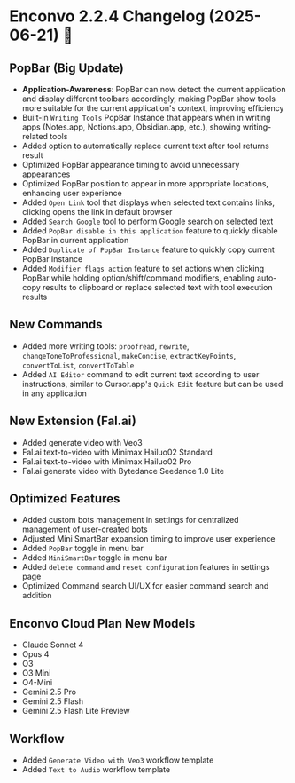 # Enconvo 2.2.4 Changelog (2025-06-21) 🚀

## PopBar (Big Update)

- **Application-Awareness**: PopBar can now detect the current application and display different toolbars accordingly, making PopBar show tools more suitable for the current application's context, improving efficiency
- Built-in `Writing Tools` PopBar Instance that appears when in writing apps (Notes.app, Notions.app, Obsidian.app, etc.), showing writing-related tools
- Added option to automatically replace current text after tool returns result
- Optimized PopBar appearance timing to avoid unnecessary appearances
- Optimized PopBar position to appear in more appropriate locations, enhancing user experience
- Added `Open Link` tool that displays when selected text contains links, clicking opens the link in default browser
- Added `Search Google` tool to perform Google search on selected text
- Added `PopBar disable in this application` feature to quickly disable PopBar in current application
- Added `Duplicate of PopBar Instance` feature to quickly copy current PopBar Instance
- Added `Modifier flags action` feature to set actions when clicking PopBar while holding option/shift/command modifiers, enabling auto-copy results to clipboard or replace selected text with tool execution results

## New Commands

- Added more writing tools: `proofread`, `rewrite`, `changeToneToProfessional`, `makeConcise`, `extractKeyPoints`, `convertToList`, `convertToTable`
- Added `AI Editor` command to edit current text according to user instructions, similar to Cursor.app's `Quick Edit` feature but can be used in any application

## New Extension (Fal.ai)

- Added generate video with Veo3
- Fal.ai text-to-video with Minimax Hailuo02 Standard
- Fal.ai text-to-video with Minimax Hailuo02 Pro
- Fal.ai generate video with Bytedance Seedance 1.0 Lite

## Optimized Features

- Added custom bots management in settings for centralized management of user-created bots
- Adjusted Mini SmartBar expansion timing to improve user experience
- Added `PopBar` toggle in menu bar
- Added `MiniSmartBar` toggle in menu bar
- Added `delete command` and `reset configuration` features in settings page
- Optimized Command search UI/UX for easier command search and addition

## Enconvo Cloud Plan New Models

- Claude Sonnet 4
- Opus 4
- O3
- O3 Mini
- O4-Mini
- Gemini 2.5 Pro
- Gemini 2.5 Flash
- Gemini 2.5 Flash Lite Preview

## Workflow

- Added `Generate Video with Veo3` workflow template
- Added `Text to Audio` workflow template